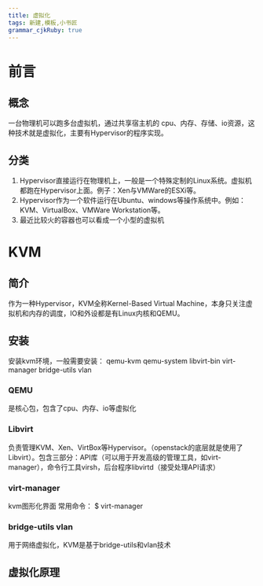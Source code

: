 ```yaml
---
title: 虚拟化
tags: 新建,模板,小书匠
grammar_cjkRuby: true
---
```


# 前言
## 概念
一台物理机可以跑多台虚拟机，通过共享宿主机的 cpu、内存、存储、io资源，这种技术就是虚拟化，主要有Hypervisor的程序实现。
## 分类
1. Hypervisor直接运行在物理机上，一般是一个特殊定制的Linux系统。虚拟机都跑在Hypervisor上面。例子：Xen与VMWare的ESXi等。
2. Hypervisor作为一个软件运行在Ubuntu、windows等操作系统中。例如：KVM、VirtualBox、VMWare Workstation等。
3. 最近比较火的容器也可以看成一个小型的虚拟机

# KVM
## 简介
作为一种Hypervisor，KVM全称Kernel-Based Virtual Machine，本身只关注虚拟机和内存的调度，IO和外设都是有Linux内核和QEMU。
## 安装
安装kvm环境，一般需要安装：
qemu-kvm  qemu-system  libvirt-bin  virt-manager  bridge-utils  vlan  
### QEMU
是核心包，包含了cpu、内存、io等虚拟化
### Libvirt
负责管理KVM、Xen、VirtBox等Hypervisor。（openstack的底层就是使用了Libvirt）。包含三部分：API库（可以用于开发高级的管理工具，如virt-manager），命令行工具virsh，后台程序libvirtd（接受处理API请求）
### virt-manager
kvm图形化界面
常用命令：
$ virt-manager
### bridge-utils vlan
用于网络虚拟化，KVM是基于bridge-utils和vlan技术
## 虚拟化原理
